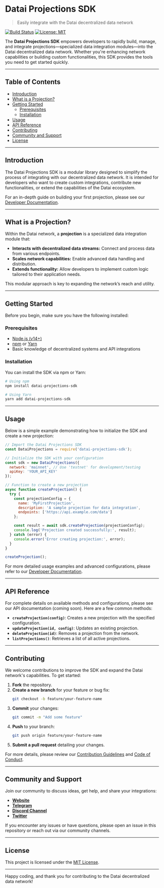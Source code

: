 # Datai Projections SDK

> Easily integrate with the Datai decentralized data network

[![Build Status](https://img.shields.io/travis/Datai-Network/datai-projections-sdk/master.svg)](https://travis-ci.org/Datai-Network/datai-projections-sdk)
[![License: MIT](https://img.shields.io/badge/License-MIT-yellow.svg)](LICENSE)

The **Datai Projections SDK** empowers developers to rapidly build, manage, and integrate projections—specialized data integration modules—into the Datai decentralized data network. Whether you're enhancing network capabilities or building custom functionalities, this SDK provides the tools you need to get started quickly.

---

## Table of Contents

- [Introduction](#introduction)
- [What is a Projection?](#what-is-a-projection)
- [Getting Started](#getting-started)
  - [Prerequisites](#prerequisites)
  - [Installation](#installation)
- [Usage](#usage)
- [API Reference](#api-reference)
- [Contributing](#contributing)
- [Community and Support](#community-and-support)
- [License](#license)

---

## Introduction

The Datai Projections SDK is a modular library designed to simplify the process of integrating with our decentralized data network. It is intended for developers who want to create custom integrations, contribute new functionalities, or extend the capabilities of the Datai ecosystem.

For an in-depth guide on building your first projection, please see our [Developer Documentation](https://datai.network/docs/developers/developing-your-first-projection/).

---

## What is a Projection?

Within the Datai network, a **projection** is a specialized data integration module that:

- **Interacts with decentralized data streams:** Connect and process data from various endpoints.
- **Scales network capabilities:** Enable advanced data handling and distribution.
- **Extends functionality:** Allow developers to implement custom logic tailored to their application needs.

This modular approach is key to expanding the network’s reach and utility.

---

## Getting Started

Before you begin, make sure you have the following installed:

### Prerequisites

- [Node.js (v14+)](https://nodejs.org/)
- [npm](https://www.npmjs.com/) or [Yarn](https://yarnpkg.com/)
- Basic knowledge of decentralized systems and API integrations

### Installation

You can install the SDK via npm or Yarn:

```bash
# Using npm
npm install datai-projections-sdk

# Using Yarn
yarn add datai-projections-sdk
```

---

## Usage

Below is a simple example demonstrating how to initialize the SDK and create a new projection:

```javascript
// Import the Datai Projections SDK
const DataiProjections = require('datai-projections-sdk');

// Initialize the SDK with your configuration
const sdk = new DataiProjections({
  network: 'mainnet', // Use 'testnet' for development/testing
  apiKey: 'YOUR_API_KEY'
});

// Function to create a new projection
async function createProjection() {
  try {
    const projectionConfig = {
      name: 'MyFirstProjection',
      description: 'A sample projection for data integration',
      endpoints: ['https://api.example.com/data']
    };

    const result = await sdk.createProjection(projectionConfig);
    console.log('Projection created successfully:', result);
  } catch (error) {
    console.error('Error creating projection:', error);
  }
}

createProjection();
```

For more detailed usage examples and advanced configurations, please refer to our [Developer Documentation](https://datai.network/docs/developers/developing-your-first-projection/).

---

## API Reference

For complete details on available methods and configurations, please see our API documentation (coming soon). Here are a few common methods:

- **`createProjection(config)`**: Creates a new projection with the specified configuration.
- **`updateProjection(id, config)`**: Updates an existing projection.
- **`deleteProjection(id)`**: Removes a projection from the network.
- **`listProjections()`**: Retrieves a list of all active projections.

---

## Contributing

We welcome contributions to improve the SDK and expand the Datai network's capabilities. To get started:

1. **Fork** the repository.
2. **Create a new branch** for your feature or bug fix:
   ```bash
   git checkout -b feature/your-feature-name
   ```
3. **Commit** your changes:
   ```bash
   git commit -m "Add some feature"
   ```
4. **Push** to your branch:
   ```bash
   git push origin feature/your-feature-name
   ```
5. **Submit a pull request** detailing your changes.

For more details, please review our [Contribution Guidelines](CONTRIBUTING.md) and [Code of Conduct](CODE_OF_CONDUCT.md).

---

## Community and Support

Join our community to discuss ideas, get help, and share your integrations:

- **[Website](https://datai.network/)**
- **[Telegram](http://t.me/Datai_network)**
- **[Discord Channel](https://discord.gg/CKCgU3MegH)**
- **[Twitter](https://x.com/datainetwork)**

If you encounter any issues or have questions, please open an issue in this repository or reach out via our community channels.

---

## License

This project is licensed under the [MIT License](LICENSE).

---

Happy coding, and thank you for contributing to the Datai decentralized data network!
```

